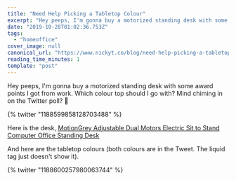 ```yaml
---
title: "Need Help Picking a Tabletop Colour"
excerpt: "Hey peeps, I'm gonna buy a motorized standing desk with some award points I got from work. Which colo..."
date: "2019-10-28T01:02:36.753Z"
tags:
  - "homeoffice"
cover_image: null
canonical_url: "https://www.nickyt.co/blog/need-help-picking-a-tabletop-colour-2mki/"
reading_time_minutes: 1
template: "post"
---
```


Hey peeps, I'm gonna buy a motorized standing desk with some award points I got from work. Which colour top should I go with? Mind chiming in on the Twitter poll? 🙏

{% twitter "1188599858128703488" %}

Here is the desk, [MotionGrey Adjustable Dual Motors Electric Sit to Stand Computer Office Standing Desk](https://www.bestbuy.ca/en-ca/product/motiongrey-adjustable-dual-motors-electric-sit-to-stand-computer-office-standing-desk-grey-frame-white-table-top-included/13366716)

And here are the tabletop colours (both colours are in the Tweet. The liquid tag just doesn't show it).

{% twitter "1188600257980063744" %}
